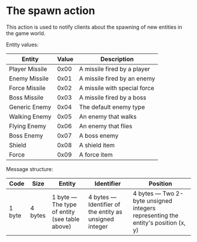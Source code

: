 # The spawn action

This action is used to notify clients about the spawning of new entities in the game world.

Entity values:

| Entity         | Value | Description                  |
|----------------|-------|------------------------------|
| Player Missile | 0x00  | A missile fired by a player  |
| Enemy Missile  | 0x01  | A missile fired by an enemy  |
| Force Missile  | 0x02  | A missile with special force |
| Boss Missile   | 0x03  | A missile fired by a boss    |
| Generic Enemy  | 0x04  | The default enemy type       |
| Walking Enemy  | 0x05  | An enemy that walks          |
| Flying Enemy   | 0x06  | An enemy that flies          |
| Boss Enemy     | 0x07  | A boss enemy                 |
| Shield         | 0x08  | A shield item                |
| Force          | 0x09  | A force item                 |

Message structure:

| Code   | Size    | Entity                                        | Identifier                                              | Position                                                                         |
|--------|---------|-----------------------------------------------|---------------------------------------------------------|----------------------------------------------------------------------------------|
| 1 byte | 4 bytes | 1 byte — The type of entity (see table above) | 4 bytes — Identifier of the entity as unsigned integer  | 4 bytes — Two 2-byte unsigned integers representing the entity's position (x, y) |

